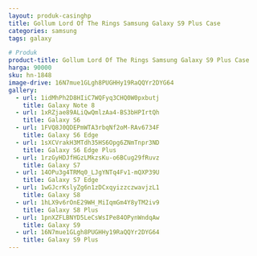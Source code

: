 ```yaml
---
layout: produk-casinghp
title: Gollum Lord Of The Rings Samsung Galaxy S9 Plus Case
categories: samsung
tags: galaxy

# Produk
product-title: Gollum Lord Of The Rings Samsung Galaxy S9 Plus Case
harga: 90000
sku: hn-1848
image-drive: 16N7mue1GLgh8PUGHHy19RaQQYr2DYG64
gallery:
  - url: 1idMhPh2D8HIiC7WQFyq3CHQ0W0pxbutj
    title: Galaxy Note 8
  - url: 1xRZjae89ALiQwQmlzAa4-BS3bHPIrtQh
    title: Galaxy S6
  - url: 1FVQ8J0QDEPmWTA3rbqNf2oM-RAv6734F
    title: Galaxy S6 Edge
  - url: 1sXCVrakH3MTdh35HS6Opg6ZNmTnpr3ND
    title: Galaxy S6 Edge Plus
  - url: 1rzGyHDJfHGzLMkzsKu-o6BCug29fRuvz
    title: Galaxy S7
  - url: 14OPu3g4TRMq0_LJgYNTq4Fv1-mQXP39U
    title: Galaxy S7 Edge
  - url: 1wGJcrKslyZg6n1zDCxqyizzczwavjzL1
    title: Galaxy S8
  - url: 1hLX9v6rOnE29WH_MiIqmGm4Y8yTM2iv9
    title: Galaxy S8 Plus
  - url: 1pnXZFLBNYD5LeCsWsIPe84OPynWndqAw
    title: Galaxy S9
  - url: 16N7mue1GLgh8PUGHHy19RaQQYr2DYG64
    title: Galaxy S9 Plus
---
```

